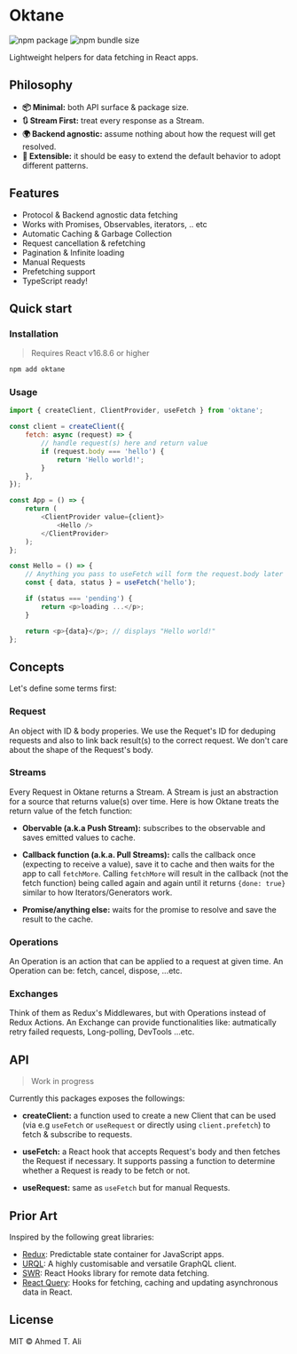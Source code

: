 # Oktane

![npm package](https://badgen.net/npm/v/oktane)
![npm bundle size](https://badgen.net/bundlephobia/minzip/oktane)

Lightweight helpers for data fetching in React apps.

## Philosophy

- **📦 Minimal:** both API surface & package size.
- **🔃 Stream First:** treat every response as a Stream.
- **🌍 Backend agnostic:** assume nothing about how the request will get resolved.
- **🔌 Extensible:** it should be easy to extend the default behavior to adopt different patterns.

## Features

- Protocol & Backend agnostic data fetching
- Works with Promises, Observables, iterators, .. etc
- Automatic Caching & Garbage Collection
- Request cancellation & refetching
- Pagination & Infinite loading
- Manual Requests
- Prefetching support
- TypeScript ready!

## Quick start

### Installation

> Requires React v16.8.6 or higher

```sh
npm add oktane
```

### Usage

```javascript
import { createClient, ClientProvider, useFetch } from 'oktane';

const client = createClient({
	fetch: async (request) => {
		// handle request(s) here and return value
		if (request.body === 'hello') {
			return 'Hello world!';
		}
	},
});

const App = () => {
	return (
		<ClientProvider value={client}>
			<Hello />
		</ClientProvider>
	);
};

const Hello = () => {
	// Anything you pass to useFetch will form the request.body later
	const { data, status } = useFetch('hello');

	if (status === 'pending') {
		return <p>loading ...</p>;
	}

	return <p>{data}</p>; // displays "Hello world!"
};
```

## Concepts

Let's define some terms first:

### Request

An object with ID & body properies. We use the Requet's ID for deduping requests and also to link back result(s) to the correct request. We don't care about the shape of the Request's body.

### Streams

Every Request in Oktane returns a Stream. A Stream is just an abstraction for a source that returns value(s) over time. Here is how Oktane treats the return value of the fetch function:

- **Obervable (a.k.a Push Stream):** subscribes to the observable and saves emitted values to cache.

* **Callback function (a.k.a. Pull Streams):** calls the callback once (expecting to receive a value), save it to cache and then waits for the app to call `fetchMore`. Calling `fetchMore` will result in the callback (not the fetch function) being called again and again until it returns `{done: true}` similar to how Iterators/Generators work.

* **Promise/anything else:** waits for the promise to resolve and save the result to the cache.

### Operations

An Operation is an action that can be applied to a request at given time. An Operation can be: fetch, cancel, dispose, ...etc.

### Exchanges

Think of them as Redux's Middlewares, but with Operations instead of Redux Actions. An Exchange can provide functionalities like: autmatically retry failed requests, Long-polling, DevTools ...etc.

## API

> Work in progress

Currently this packages exposes the followings:

- **createClient:** a function used to create a new Client that can be used (via e.g `useFetch` or `useRequest` or directly using `client.prefetch`) to fetch & subscribe to requests.

- **useFetch:** a React hook that accepts Request's body and then fetches the Request if necessary. It supports passing a function to determine whether a Request is ready to be fetch or not.

- **useRequest:** same as `useFetch` but for manual Requests.

## Prior Art

Inspired by the following great libraries:

- [Redux][redux]: Predictable state container for JavaScript apps.
- [URQL][urql]: A highly customisable and versatile GraphQL client.
- [SWR][swr]: React Hooks library for remote data fetching.
- [React Query][react-query]: Hooks for fetching, caching and updating asynchronous data in React.

## License

MIT © Ahmed T. Ali

[redux]: https://github.com/reduxjs/redux
[urql]: https://github.com/FormidableLabs/urql
[swr]: https://github.com/zeit/swr
[react-query]: https://github.com/tannerlinsley/react-query/
